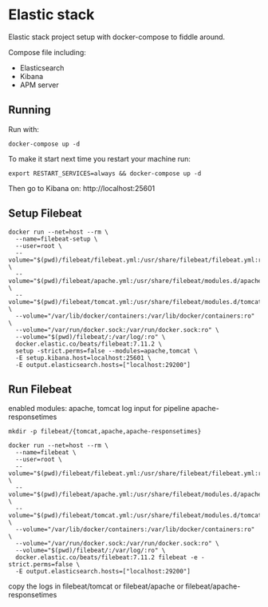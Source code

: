 # Elastic stack
Elastic stack project setup with docker-compose to fiddle around.

Compose file including:
- Elasticsearch
- Kibana
- APM server

## Running
Run with:

`docker-compose up -d`

To make it start next time you restart your machine run: 

`export RESTART_SERVICES=always && docker-compose up -d`

Then go to Kibana on: http://localhost:25601

## Setup Filebeat

```
docker run --net=host --rm \
  --name=filebeat-setup \
  --user=root \
  --volume="$(pwd)/filebeat/filebeat.yml:/usr/share/filebeat/filebeat.yml:ro" \
  --volume="$(pwd)/filebeat/apache.yml:/usr/share/filebeat/modules.d/apache.yml:ro" \
  --volume="$(pwd)/filebeat/tomcat.yml:/usr/share/filebeat/modules.d/tomcat.yml:ro" \
  --volume="/var/lib/docker/containers:/var/lib/docker/containers:ro" \
  --volume="/var/run/docker.sock:/var/run/docker.sock:ro" \
  --volume="$(pwd)/filebeat/:/var/log/:ro" \
  docker.elastic.co/beats/filebeat:7.11.2 \
  setup -strict.perms=false --modules=apache,tomcat \
  -E setup.kibana.host=localhost:25601 \
  -E output.elasticsearch.hosts=["localhost:29200"]
```

## Run Filebeat

enabled modules: apache, tomcat
log input for pipeline apache-responsetimes

`mkdir -p filebeat/{tomcat,apache,apache-responsetimes}`

```
docker run --net=host --rm \
  --name=filebeat \
  --user=root \
  --volume="$(pwd)/filebeat/filebeat.yml:/usr/share/filebeat/filebeat.yml:ro" \
  --volume="$(pwd)/filebeat/apache.yml:/usr/share/filebeat/modules.d/apache.yml:ro" \
  --volume="$(pwd)/filebeat/tomcat.yml:/usr/share/filebeat/modules.d/tomcat.yml:ro" \
  --volume="/var/lib/docker/containers:/var/lib/docker/containers:ro" \
  --volume="/var/run/docker.sock:/var/run/docker.sock:ro" \
  --volume="$(pwd)/filebeat/:/var/log/:ro" \
  docker.elastic.co/beats/filebeat:7.11.2 filebeat -e -strict.perms=false \
  -E output.elasticsearch.hosts=["localhost:29200"]
```

copy the logs in filebeat/tomcat or filebeat/apache or filebeat/apache-responsetimes